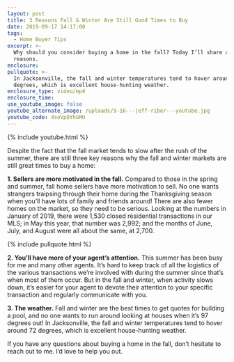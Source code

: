```yaml
---
layout: post
title: 3 Reasons Fall & Winter Are Still Good Times to Buy
date: 2019-09-17 14:17:00
tags:
  - Home Buyer Tips
excerpt: >-
  Why should you consider buying a home in the fall? Today I’ll share a few good
  reasons.
enclosure:
pullquote: >-
  In Jacksonville, the fall and winter temperatures tend to hover around 72
  degrees, which is excellent house-hunting weather.
enclosure_type: video/mp4
enclosure_time:
use_youtube_image: false
youtube_alternate_image: /uploads/9-16---jeff-riber---youtube.jpg
youtube_code: 4soVpDYhGMU
---
```


{% include youtube.html %}

Despite the fact that the fall market tends to slow after the rush of the summer, there are still three key reasons why the fall and winter markets are still great times to buy a home:

**1\. Sellers are more motivated in the fall.** Compared to those in the spring and summer, fall home sellers have more motivation to sell. No one wants strangers traipsing through their home during the Thanksgiving season when you’ll have lots of family and friends around\! There are also fewer homes on the market, so they need to be serious. Looking at the numbers in January of 2019, there were 1,530 closed residential transactions in our MLS; in May this year, that number was 2,992; and the months of June, July, and August were all about the same, at 2,700.

{% include pullquote.html %}

**2\. You’ll have more of your agent’s attention.** This summer has been busy for me and many other agents. It’s hard to keep track of all the logistics of the various transactions we’re involved with during the summer since that’s when most of them occur. But in the fall and winter, when activity slows down, it’s easier for your agent to devote their attention to your specific transaction and regularly communicate with you.

**3\. The weather.** Fall and winter are the best times to get quotes for building a pool, and no one wants to run around looking at houses when it’s 97 degrees out\! In Jacksonville, the fall and winter temperatures tend to hover around 72 degrees, which is excellent house-hunting weather.

If you have any questions about buying a home in the fall, don’t hesitate to reach out to me. I’d love to help you out.